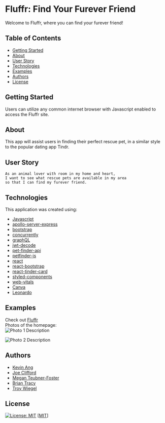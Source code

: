 # Fluffr: Find Your Furever Friend
Welcome to Fluffr, where you can find your furever friend!

## Table of Contents
- [Getting Started](#getting_started)
- [About](#about)
- [User Story](#user_story)
- [Technologies](#technologies)
- [Examples](#examples)
- [Authors](#authors)
- [License](#license)

## Getting Started
Users can utilize any common internet browser with Javascript enabled to access the Fluffr site.

## About
This app will assist users in finding their perfect rescue pet, in a similar style to the popular dating app Tindr.

## User Story
```
As an animal lover with room in my home and heart, 
I want to see what rescue pets are available in my area 
so that I can find my furever friend.
```

## Technologies
This application was created using:
- [Javascript](https://www.javascript.com/)
- [apollo-server-express](https://www.npmjs.com/package/apollo-server-express)
- [bootstrap](https://getbootstrap.com/docs/5.1/getting-started/introduction/)
- [concurrently](https://www.npmjs.com/package/concurrently)
- [graphQL](https://graphql.org/graphql-js/)
- [jwt-decode](https://www.npmjs.com/package/jwt-decode)
- [pet-finder-api](https://www.npmjs.com/package/pet-finder-api)
- [petfinder-js](https://www.npmjs.com/package/@petfinder/petfinder-js)
- [react](https://www.npmjs.com/package/react)
- [react-bootstrap](https://www.npmjs.com/package/react-bootstrap)
- [react-tinder-card](https://www.npmjs.com/package/react-tinder-card)
- [styled-components](https://www.npmjs.com/package/styled-components)
- [web-vitals](https://www.npmjs.com/package/web-vitals)
- [Canva](https://www.canva.com/)
- [Leonardo](https://www.getleonardo.com/)

## Examples
Check out [Fluffr](https://fluffr.herokuapp.com) <br>
Photos of the homepage: <br>
![Photo 1 Description](photolink) <br>

![Photo 2 Description](photolink) <br>

## Authors
- [Kevin Ang](https://www.github.com/cosdaman)
- [Joe Clifford](https://github.com/joecliffordofficial)
- [Megan Teubner-Foster](https://www.github.com/mteubnerfoster)
- [Brian Tracy](https://github.com/bravotango)
- [Troy Wiegel](https://github.com/troywiegel)

## License
[![License: MIT](https://img.shields.io/badge/License-MIT-yellow.svg)](https://opensource.org/licenses/MIT)
[[MIT](https://opensource.org/licenses/MIT)]

